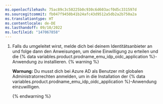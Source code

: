```yaml
---
ms.openlocfilehash: 75ac89c3c50225b0c930c6d603acf0d5c331597d
ms.sourcegitcommit: fb047f9450b41b24afc43d9512a5db2a2b750a2a
ms.translationtype: HT
ms.contentlocale: de-DE
ms.lasthandoff: 09/10/2022
ms.locfileid: "147067858"
---
```

1. Falls du umgeleitet wirst, melde dich bei deinem Identitätsanbieter an und folge dann den Anweisungen, um deine Einwilligung zu erteilen und die {% data variables.product.prodname_emu_idp_oidc_application %}-Anwendung zu installieren.
   {% warning %}

   **Warnung:** Du musst dich bei Azure AD als Benutzer mit globalen Administratorrechten anmelden, um in die Installation der {% data variables.product.prodname_emu_idp_oidc_application %}-Anwendung einzuwilligen.

   {% endwarning %}
